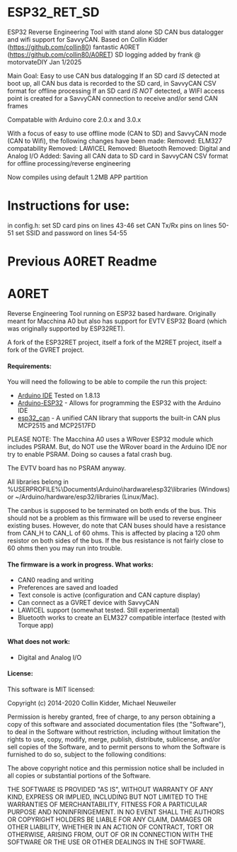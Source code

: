 ESP32_RET_SD
=======
ESP32 Reverse Engineering Tool with stand alone SD CAN bus datalogger and wifi support for SavvyCAN.
Based on Collin Kidder (https://github.com/collin80) fantastic A0RET (https://github.com/collin80/A0RET)
SD logging added by frank @ motorvateDIY Jan 1/2025

 Main Goal: Easy to use CAN bus datalogging
 If an SD card *IS* detected at boot up, all CAN bus data is recorded to the SD card, in SavvyCAN CSV format for offline processing
 If an SD card *IS NOT* detected, a WIFI access point is created for a SavvyCAN connection to receive and/or send CAN frames

Compatable with Arduino core 2.0.x and 3.0.x 

With a focus of easy to use offline mode (CAN to SD) and SavvyCAN mode (CAN to Wifi), the following changes have been made:
 Removed: ELM327 compatability
 Removed: LAWICEL
 Removed: Bluetooth
 Removed: Digital and Analog I/O
 Added: Saving all CAN data to SD card in SavvyCAN CSV format for offline processing/reverse engineering
 
 Now compiles using default 1.2MB APP partition 

Instructions for use:
=======
 in config.h:
 set SD card pins on lines 43-46
 set CAN Tx/Rx pins on lines 50-51
 set SSID and password on lines 54-55


Previous A0RET Readme
=======

A0RET
=======

Reverse Engineering Tool running on ESP32 based hardware. Originally meant for Macchina A0 but also
has support for EVTV ESP32 Board (which was originally supported by ESP32RET). 

A fork of the ESP32RET project, itself a fork of the M2RET project, 
itself a fork of the GVRET project.

#### Requirements:

You will need the following to be able to compile the run this project:

- [Arduino IDE](https://www.arduino.cc/en/Main/Software) Tested on 1.8.13
- [Arduino-ESP32](https://github.com/espressif/arduino-esp32) - Allows for programming the ESP32 with the Arduino IDE
- [esp32_can](https://github.com/collin80/esp32_can) - A unified CAN library that supports the built-in CAN plus MCP2515 and MCP2517FD

PLEASE NOTE: The Macchina A0 uses a WRover ESP32 module which includes PSRAM. But, do NOT use the WRover
board in the Arduino IDE nor try to enable PSRAM. Doing so causes a fatal crash bug.

The EVTV board has no PSRAM anyway.

All libraries belong in %USERPROFILE%\Documents\Arduino\hardware\esp32\libraries (Windows) or ~/Arduino/hardware/esp32/libraries (Linux/Mac).

The canbus is supposed to be terminated on both ends of the bus. This should not be a problem as this firmware will be used to reverse engineer existing buses. However, do note that CAN buses should have a resistance from CAN_H to CAN_L of 60 ohms. This is affected by placing a 120 ohm resistor on both sides of the bus. If the bus resistance is not fairly close to 60 ohms then you may run into trouble.  

#### The firmware is a work in progress. What works:
- CAN0 reading and writing
- Preferences are saved and loaded
- Text console is active (configuration and CAN capture display)
- Can connect as a GVRET device with SavvyCAN
- LAWICEL support (somewhat tested. Still experimental)
- Bluetooth works to create an ELM327 compatible interface (tested with Torque app)

#### What does not work:
- Digital and Analog I/O

#### License:

This software is MIT licensed:

Copyright (c) 2014-2020 Collin Kidder, Michael Neuweiler

Permission is hereby granted, free of charge, to any person obtaining
a copy of this software and associated documentation files (the
"Software"), to deal in the Software without restriction, including
without limitation the rights to use, copy, modify, merge, publish,
distribute, sublicense, and/or sell copies of the Software, and to
permit persons to whom the Software is furnished to do so, subject to
the following conditions:

The above copyright notice and this permission notice shall be included
in all copies or substantial portions of the Software.

THE SOFTWARE IS PROVIDED "AS IS", WITHOUT WARRANTY OF ANY KIND,
EXPRESS OR IMPLIED, INCLUDING BUT NOT LIMITED TO THE WARRANTIES OF
MERCHANTABILITY, FITNESS FOR A PARTICULAR PURPOSE AND NONINFRINGEMENT.
IN NO EVENT SHALL THE AUTHORS OR COPYRIGHT HOLDERS BE LIABLE FOR ANY
CLAIM, DAMAGES OR OTHER LIABILITY, WHETHER IN AN ACTION OF CONTRACT,
TORT OR OTHERWISE, ARISING FROM, OUT OF OR IN CONNECTION WITH THE
SOFTWARE OR THE USE OR OTHER DEALINGS IN THE SOFTWARE.

